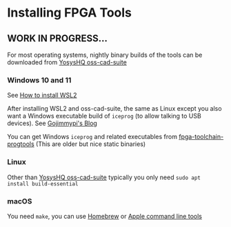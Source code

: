 # Installing FPGA Tools

## WORK IN PROGRESS...

For most operating systems, nightly binary builds of the tools can be downloaded
from
[YosysHQ oss-cad-suite](https://github.com/YosysHQ/oss-cad-suite-build/releases)

### Windows 10 and 11

See [How to install WSL2](https://docs.microsoft.com/en-us/windows/wsl/install)

After installing WSL2 and oss-cad-suite, the same as Linux except you also want
a Windows executable build of `iceprog` (to allow talking to USB devices).
See
[Gojimmypi's Blog](https://gojimmypi.blogspot.com/2020/12/ice40-fpga-programming-with-wsl-and.html)

You can get Windows `iceprog` and related executables from
[fpga-toolchain-progtools](https://github.com/YosysHQ/fpga-toolchain/releases/download/nightly-20210318/fpga-toolchain-progtools-windows_amd64-nightly-20210318.zip) (This are older but nice static binaries)

### Linux

Other than [YosysHQ oss-cad-suite](https://github.com/YosysHQ/oss-cad-suite-build/releases)
typically you only need `sudo apt install build-essential`

### macOS

You need `make`, you can use [Homebrew](https://brew.sh/) or
[Apple command line tools](https://www.embarcadero.com/starthere/xe5/mobdevsetup/ios/en/installing_the_commandline_tools.html)

